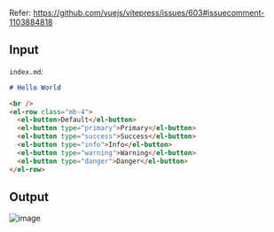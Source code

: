 Refer: https://github.com/vuejs/vitepress/issues/603#issuecomment-1103884818

## Input

`index.md`:

```md
# Hello World

<br />
<el-row class="mb-4">
  <el-button>Default</el-button>
  <el-button type="primary">Primary</el-button>
  <el-button type="success">Success</el-button>
  <el-button type="info">Info</el-button>
  <el-button type="warning">Warning</el-button>
  <el-button type="danger">Danger</el-button>
</el-row>
```

## Output

![image](https://user-images.githubusercontent.com/40380293/164232893-02bc7e0d-7117-43b4-989a-cc6201472f7e.png)

